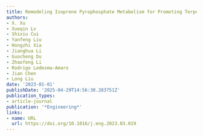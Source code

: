 ```yaml
---
title: Remodeling Isoprene Pyrophosphate Metabolism for Promoting Terpenoids Bioproduction
authors:
- X. Xu
- Xueqin Lv
- Shixiu Cui
- Yanfeng Liu
- Hongzhi Xia
- Jianghua Li
- Guocheng Du
- Zhaofeng Li
- Rodrigo Ledesma‐Amaro
- Jian Chen
- Long Liu
date: '2023-01-01'
publishDate: '2025-04-29T14:56:30.283751Z'
publication_types:
- article-journal
publication: '*Engineering*'
links:
- name: URL
  url: https://doi.org/10.1016/j.eng.2023.03.019
---
```

